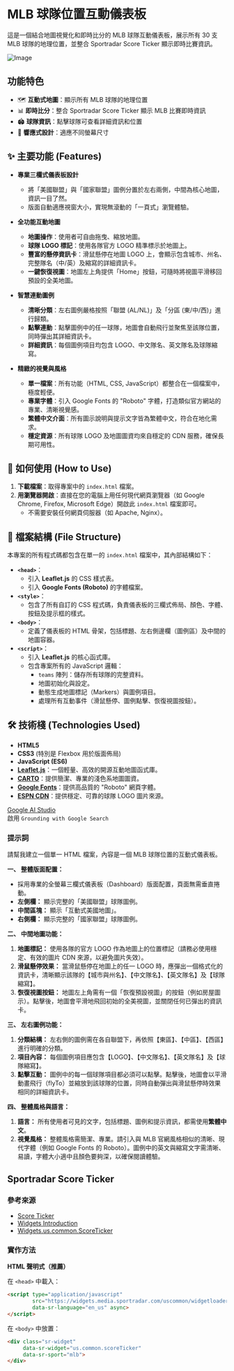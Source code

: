 # MLB 球隊位置互動儀表板

這是一個結合地圖視覺化和即時比分的 MLB 球隊互動儀表板，展示所有 30 支 MLB 球隊的地理位置，並整合 Sportradar Score Ticker 顯示即時比賽資訊。

![Image](https://github.com/user-attachments/assets/50584814-8195-4565-9b2d-35266cd9cb77)

## 功能特色

- 🗺️ **互動式地圖**：顯示所有 MLB 球隊的地理位置
- 📊 **即時比分**：整合 Sportradar Score Ticker 顯示 MLB 比賽即時資訊
- 🏟️ **球隊資訊**：點擊球隊可查看詳細資訊和位置
- 📱 **響應式設計**：適應不同螢幕尺寸


## ✨ 主要功能 (Features)

*   **專業三欄式儀表板設計**
    *   將「美國聯盟」與「國家聯盟」圖例分置於左右兩側，中間為核心地圖，資訊一目了然。
    *   版面自動適應視窗大小，實現無滾動的「一頁式」瀏覽體驗。

*   **全功能互動地圖**
    *   **地圖操作**：使用者可自由拖曳、縮放地圖。
    *   **球隊 LOGO 標記**：使用各隊官方 LOGO 精準標示於地圖上。
    *   **豐富的懸停資訊卡**：滑鼠懸停在地圖 LOGO 上，會顯示包含城市、州名、完整隊名（中/英）及縮寫的詳細資訊卡。
    *   **一鍵恢復視圖**：地圖左上角提供「Home」按鈕，可隨時將視圖平滑移回預設的全美地圖。

*   **智慧連動圖例**
    *   **清晰分類**：左右圖例嚴格按照「聯盟 (AL/NL)」及「分區 (東/中/西)」進行歸類。
    *   **點擊連動**：點擊圖例中的任一球隊，地圖會自動飛行並聚焦至該隊位置，同時彈出其詳細資訊卡。
    *   **詳細資訊**：每個圖例項目均包含 LOGO、中文隊名、英文隊名及球隊縮寫。

*   **精緻的視覺與風格**
    *   **單一檔案**：所有功能（HTML, CSS, JavaScript）都整合在一個檔案中，極度輕便。
    *   **專業字體**：引入 Google Fonts 的 "Roboto" 字體，打造類似官方網站的專業、清晰視覺感。
    *   **繁體中文介面**：所有圖示說明與提示文字皆為繁體中文，符合在地化需求。
    *   **穩定資源**：所有球隊 LOGO 及地圖圖資均來自穩定的 CDN 服務，確保長期可用性。

## 🚀 如何使用 (How to Use)

1.  **下載檔案**：取得專案中的 `index.html` 檔案。
2.  **用瀏覽器開啟**：直接在您的電腦上用任何現代網頁瀏覽器（如 Google Chrome, Firefox, Microsoft Edge）開啟此 `index.html` 檔案即可。
    *   不需要安裝任何網頁伺服器（如 Apache, Nginx）。

## 📁 檔案結構 (File Structure)

本專案的所有程式碼都包含在單一的 `index.html` 檔案中，其內部結構如下：

*   **`<head>`**：
    *   引入 **Leaflet.js** 的 CSS 樣式表。
    *   引入 **Google Fonts (Roboto)** 的字體檔案。
*   **`<style>`**：
    *   包含了所有自訂的 CSS 程式碼，負責儀表板的三欄式佈局、顏色、字體、按鈕及提示框的樣式。
*   **`<body>`**：
    *   定義了儀表板的 HTML 骨架，包括標題、左右側邊欄（圖例區）及中間的地圖容器。
*   **`<script>`**：
    *   引入 **Leaflet.js** 的核心函式庫。
    *   包含專案所有的 JavaScript 邏輯：
        *   `teams` 陣列：儲存所有球隊的完整資料。
        *   地圖初始化與設定。
        *   動態生成地圖標記（Markers）與圖例項目。
        *   處理所有互動事件（滑鼠懸停、圖例點擊、恢復視圖按鈕）。

## 🛠️ 技術棧 (Technologies Used)

*   **HTML5**
*   **CSS3** (特別是 Flexbox 用於版面佈局)
*   **JavaScript (ES6)**
*   **[Leaflet.js](https://leafletjs.com/)**：一個輕量、高效的開源互動地圖函式庫。
*   **[CARTO](https://carto.com/)**：提供簡潔、專業的淺色系地圖圖資。
*   **[Google Fonts](https://fonts.google.com/)**：提供高品質的 "Roboto" 網頁字體。
*   **[ESPN CDN](https://a.espncdn.com/)**：提供穩定、可靠的球隊 LOGO 圖片來源。

[Google AI Studio](https://aistudio.google.com/prompts/new_chat)  
啟用 `Grounding with Google Search` 


### 提示詞

請幫我建立一個單一 HTML 檔案，內容是一個 MLB 球隊位置的互動式儀表板。

**一、 整體版面配置：**

*   採用專業的全螢幕三欄式儀表板（Dashboard）版面配置，頁面無需垂直捲動。
*   **左側欄：** 顯示完整的「美國聯盟」球隊圖例。
*   **中間區塊：** 顯示「互動式美國地圖」。
*   **右側欄：** 顯示完整的「國家聯盟」球隊圖例。

**二、 中間地圖功能：**

1.  **地圖標記：** 使用各隊的官方 LOGO 作為地圖上的位置標記（請務必使用穩定、有效的圖片 CDN 來源，以避免圖片失效）。
2.  **滑鼠懸停效果：** 當滑鼠懸停在地圖上的任一 LOGO 時，應彈出一個格式化的資訊卡，清晰顯示該隊的【城市與州名】、【中文隊名】、【英文隊名】及【球隊縮寫】。
3.  **恢復視圖按鈕：** 地圖左上角需有一個「恢復預設視圖」的按鈕（例如房屋圖示）。點擊後，地圖會平滑地飛回初始的全美視圖，並關閉任何已彈出的資訊卡。

**三、 左右圖例功能：**

1.  **分類結構：** 左右側的圖例需在各自聯盟下，再依照【東區】、【中區】、【西區】進行明確的分類。
2.  **項目內容：** 每個圖例項目應包含【LOGO】、【中文隊名】、【英文隊名】及【球隊縮寫】。
3.  **點擊互動：** 圖例中的每一個球隊項目都必須可以點擊。點擊後，地圖會以平滑動畫飛行（flyTo）並縮放到該球隊的位置，同時自動彈出與滑鼠懸停時效果相同的詳細資訊卡。

**四、 整體風格與語言：**

1.  **語言：** 所有使用者可見的文字，包括標題、圖例和提示資訊，都需使用**繁體中文**。
2.  **視覺風格：** 整體風格需簡潔、專業。請引入與 MLB 官網風格相似的清晰、現代字體（例如 Google Fonts 的 Roboto）。圖例中的英文與縮寫文字需清晰、易讀，字體大小適中且顏色要夠深，以確保閱讀體驗。


## Sportradar Score Ticker 

### 參考來源


- [Score Ticker](https://widgets.media.sportradar.com/usdemo#eyJzcG9ydCI6Im1sYiIsImNhdGVnb3J5IjoibGVhZ3VlIiwic2Vhc29uSWQiOjEyNTczNSwibWF0Y2hJZCI6NTUzMDkxODMsInRlYW1VaWQiOjU5MzAsInBsYXllcklkIjo4NjUxMDYsInBsYXllcklkcyI6WzE0ODczMjAsODQzMzMzLDg2NDIwOCwyMTM5NjA4LDE3NDUyMDUsODQzODY3LDg0OTE2MCwxNjkyNTYzLDEwNzk5MzgsMTM1ODQ3NCwxNTM5NzY5LDg0ODU2NywyMTQ2NTU0LDg2NTEwNiwxNjk0MzEzLDI1NTAyNzMsMTA3ODEyMiwxNTM1MjM1LDExMzQxNzksODQyNjk1LDE1MzkxODksMTc0OTk1Myw4NDE3NTcsMTM5OTU5MywyMzI0MzUxLDEwOTgxMjBdfQ==)
- [Widgets Introduction](https://developer.sportradar.com/widgets/docs/getting-started)  
- [Widgets.us.common.ScoreTicker](https://widgets.media.sportradar.com/usdocs/Widgets.us.common.ScoreTicker.html)

### 實作方法

**HTML 聲明式（推薦）**

在 `<head>` 中載入：
```html
<script type="application/javascript"
        src="https://widgets.media.sportradar.com/uscommon/widgetloader"
        data-sr-language="en_us" async>
</script>
```

在 `<body>` 中放置：
```html
<div class="sr-widget"
     data-sr-widget="us.common.scoreTicker"
     data-sr-sport="mlb">
</div>
```
